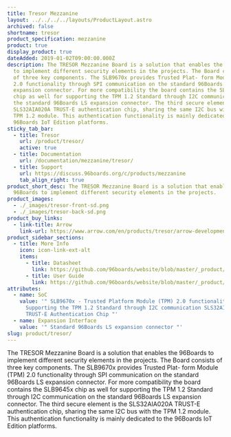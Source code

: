 ```yaml
---
title: Tresor Mezzanine
layout: ../../../../layouts/ProductLayout.astro
archived: false
shortname: tresor
product_specification: mezzanine
product: true
display_product: true
dateAdded: 2019-01-02T09:00:00.000Z
description: The TRESOR Mezzanine Board is a solution that enables the 96Boards
  to implement different security elements in the projects. The Board consists
  of three key components. The SLB9670x provides Trusted Plat- form Module (TPM)
  2.0 functionality through SPI communication on the standard 96Boards LS
  expansion connector. For more compatibility the board contains the SLB9645x
  chip as well for supporting the TPM 1.2 Standard through I2C communication on
  the standard 96Boards LS expansion connector. The third secure element is the
  SLS32AIA020A TRUST-E authentication chip, sharing the same I2C bus with the
  TPM 1.2 module. This authentication functionality is mainly dedicated to the
  96Boards IoT Edition platforms.
sticky_tab_bar:
  - title: Tresor
    url: /product/tresor/
    active: true
  - title: Documentation
    url: /documentation/mezzanine/tresor/
  - title: Support
    url: https://discuss.96boards.org/c/products/mezzanine
    tab_align_right: true
product_short_desc: The TRESOR Mezzanine Board is a solution that enables the
  96Boards to implement different security elements in the projects.
product_images:
  - ./_images/tresor-front-sd.png
  - ./_images/tresor-back-sd.png
product_buy_links:
  - link-title: Arrow
    link-url: https://www.arrow.com/en/products/tresor/arrow-development-tools
product_sidebar_sections:
  - title: More Info
    icon: icon-link-ext-alt
    items:
      - title: Datasheet
        link: https://github.com/96boards/website/blob/master/_product/mezzanine/tresor/files/tresor-datasheet.pdf/
      - title: User Guide
        link: https://github.com/96boards/website/blob/master/_product/mezzanine/tresor/files/tresor-user-guide.pdf/
attributes:
  - name: SoC
    value: '" SLB9670x - Trusted Platform Module (TPM) 2.0 functionality SLB9645x -
      Supporting the TPM 1.2 Standard through I2C communication SLS32AIA020A
      TRUST-E Authentication Chip "'
  - name: Expansion Interface
    value: '" Standard 96Boards LS expansion connector "'
slug: product/tresor/
---
```


The TRESOR Mezzanine Board is a solution that enables the 96Boards to implement different security elements in the projects. The Board consists of three key components. The SLB9670x provides Trusted Plat- form Module (TPM) 2.0 functionality through SPI communication on the standard 96Boards LS expansion connector. For more compatibility the board contains the SLB9645x chip as well for supporting the TPM 1.2 Standard through I2C communication on the standard 96Boards LS expansion connector. The third secure element is the SLS32AIA020A TRUST-E authentication chip, sharing the same I2C bus with the TPM 1.2 module. This authentication functionality is mainly dedicated to the 96Boards IoT Edition platforms.
